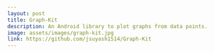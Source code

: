```yaml
---
layout: post
title: Graph-Kit
description: An Android library to plot graphs from data points.
image: assets/images/graph-kit.jpg
link: https://github.com/jsuyash1514/Graph-Kit
---
```

